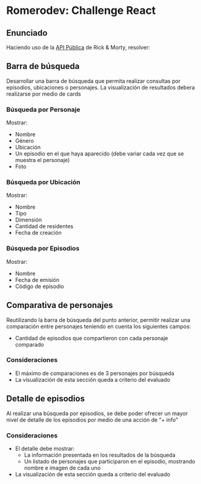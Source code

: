 # Romerodev: Challenge React

## **Enunciado**
Haciendo uso de la [API Pública](https://rickandmortyapi.com/) de Rick & Morty, resolver:

## Barra de búsqueda
Desarrollar una barra de búsqueda que permita realizar consultas por episodios, ubicaciones o personajes. La visualización de resultados debera realizarse por medio de cards

### Búsqueda por Personaje
Mostrar:
- Nombre
- Género
- Ubicación
- Un episodio en el que haya aparecido (debe variar cada vez que se muestra el personaje)
- Foto

### Búsqueda por Ubicación
Mostrar:
- Nombre
- Tipo
- Dimensión
- Cantidad de residentes
- Fecha de creación

### Búsqueda por Episodios
Mostrar:
- Nombre
- Fecha de emisión
- Código de episodio

## Comparativa de personajes
Reutilizando la barra de búsqueda del punto anterior, permitir realizar una comparación entre personajes teniendo en cuenta los siguientes campos:
- Cantidad de episodios que compartieron con cada personaje comparado

### Consideraciones
- El máximo de comparaciones es de 3 personajes por búsqueda
- La visualización de esta sección queda a criterio del evaluado

## Detalle de episodios
Al realizar una búsqueda por episodios, se debe poder ofrecer un mayor nivel de detalle de los episodios por medio de una acción de “+ info”

### Consideraciones
- El detalle debe mostrar:
  - La información presentada en los resultados de la búsqueda
  - Un listado de personajes que participaron en el episodio, mostrando nombre e imagen de cada uno
- La visualización de esta sección queda a criterio del evaluado